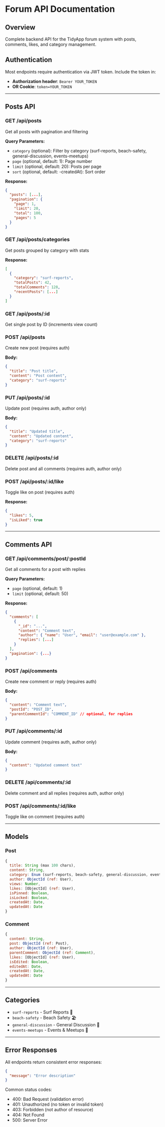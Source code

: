 # Forum API Documentation

## Overview

Complete backend API for the TidyApp forum system with posts, comments, likes, and category management.

## Authentication

Most endpoints require authentication via JWT token. Include the token in:

- **Authorization header**: `Bearer YOUR_TOKEN`
- **OR Cookie**: `token=YOUR_TOKEN`

---

## Posts API

### GET /api/posts

Get all posts with pagination and filtering

**Query Parameters:**

- `category` (optional): Filter by category (surf-reports, beach-safety, general-discussion, events-meetups)
- `page` (optional, default: 1): Page number
- `limit` (optional, default: 20): Posts per page
- `sort` (optional, default: -createdAt): Sort order

**Response:**

```json
{
  "posts": [...],
  "pagination": {
    "page": 1,
    "limit": 20,
    "total": 100,
    "pages": 5
  }
}
```

### GET /api/posts/categories

Get posts grouped by category with stats

**Response:**

```json
[
  {
    "category": "surf-reports",
    "totalPosts": 42,
    "totalComments": 128,
    "recentPosts": [...]
  }
]
```

### GET /api/posts/:id

Get single post by ID (increments view count)

### POST /api/posts

Create new post (requires auth)

**Body:**

```json
{
  "title": "Post title",
  "content": "Post content",
  "category": "surf-reports"
}
```

### PUT /api/posts/:id

Update post (requires auth, author only)

**Body:**

```json
{
  "title": "Updated title",
  "content": "Updated content",
  "category": "surf-reports"
}
```

### DELETE /api/posts/:id

Delete post and all comments (requires auth, author only)

### POST /api/posts/:id/like

Toggle like on post (requires auth)

**Response:**

```json
{
  "likes": 5,
  "isLiked": true
}
```

---

## Comments API

### GET /api/comments/post/:postId

Get all comments for a post with replies

**Query Parameters:**

- `page` (optional, default: 1)
- `limit` (optional, default: 50)

**Response:**

```json
{
  "comments": [
    {
      "_id": "...",
      "content": "Comment text",
      "author": { "name": "User", "email": "user@example.com" },
      "replies": [...]
    }
  ],
  "pagination": {...}
}
```

### POST /api/comments

Create new comment or reply (requires auth)

**Body:**

```json
{
  "content": "Comment text",
  "postId": "POST_ID",
  "parentCommentId": "COMMENT_ID" // optional, for replies
}
```

### PUT /api/comments/:id

Update comment (requires auth, author only)

**Body:**

```json
{
  "content": "Updated comment text"
}
```

### DELETE /api/comments/:id

Delete comment and all replies (requires auth, author only)

### POST /api/comments/:id/like

Toggle like on comment (requires auth)

---

## Models

### Post

```javascript
{
  title: String (max 100 chars),
  content: String,
  category: Enum (surf-reports, beach-safety, general-discussion, events-meetups),
  author: ObjectId (ref: User),
  views: Number,
  likes: [ObjectId] (ref: User),
  isPinned: Boolean,
  isLocked: Boolean,
  createdAt: Date,
  updatedAt: Date
}
```

### Comment

```javascript
{
  content: String,
  post: ObjectId (ref: Post),
  author: ObjectId (ref: User),
  parentComment: ObjectId (ref: Comment),
  likes: [ObjectId] (ref: User),
  isEdited: Boolean,
  editedAt: Date,
  createdAt: Date,
  updatedAt: Date
}
```

---

## Categories

- `surf-reports` - Surf Reports 🌊
- `beach-safety` - Beach Safety 🏖️
- `general-discussion` - General Discussion 🌅
- `events-meetups` - Events & Meetups 📅

---

## Error Responses

All endpoints return consistent error responses:

```json
{
  "message": "Error description"
}
```

Common status codes:

- 400: Bad Request (validation error)
- 401: Unauthorized (no token or invalid token)
- 403: Forbidden (not author of resource)
- 404: Not Found
- 500: Server Error
